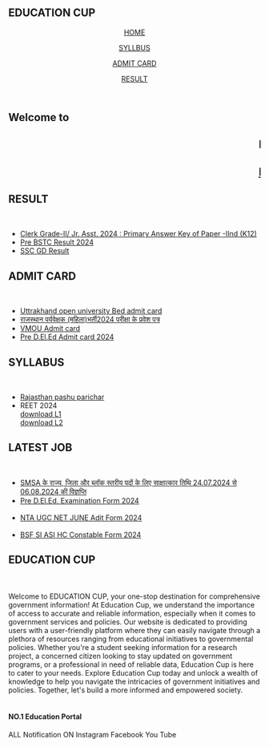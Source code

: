 <html lang="en">
<head>
    <meta charset="UTF-8">
    <meta name="viewport" content="width=device-width, initial-scale=1.0">
    <title>EDUCATION CUP</title>
    <link rel="stylesheet" href="style.css">
</head>
<body>
    <div class="title">
        <br>
        <h2>EDUCATION CUP</h2>
    </div>
<header>
    <div class="navbar">
        <p> <a href="https://gjani80.github.io/EDUCATIONCUP/">HOME</a></p>
        <p> <a href="https://gjani80.github.io/EDUCATIONCUP/">SYLLBUS</a></p>
        <p> <a href="https://gjani80.github.io/EDUCATIONCUP/">ADMIT CARD</a></p>
        <p> <a href="https://gjani80.github.io/EDUCATIONCUP/">RESULT</a></p>
    </div>
</header>
<div class="sub-title">
    <h2>Welcome to</h2>
    <h2><marquee>NO.1 Education Portal</marquee></h2>
    <h2><marquee> <a href="https://predeledraj2024.in/getAllot.php">Pre D.EL.Ed 3rd List alloted </a></marquee></h2>
</div>
<div class="tab-section">
    <div class="box1 box">
        <h2>RESULT</h2>
        <br>
        <ul class="result-box">
            <li> <a href="https://rsmssb.rajasthan.gov.in/page?menuName=ApBuI6wdvnNKC6MoOgFsfXwFRsE7cKLr#">Clerk Grade-II/ Jr. Asst. 2024 : Primary Answer Key of Paper -IInd (K12)</a></li>
            <li> <a href="https://www.predeledraj2024.in/getresult.php">Pre BSTC Result 2024</a></li>
            <li> <a href="https://www.sarkariresults.org.in/wp-content/uploads/2024/07/SSC-Constable-GD-Result-2024-List-2.pdf">SSC GD Result</a></li>   
        </ul>
    </div>
    <div class="box2 box">
        <h2>ADMIT CARD</h2>
        <br>
        <ul class="result-box">
            <li> <a href="https://online.uou.ac.in/ebed/UoUEBEDAdmitCard.aspx">Uttrakhand open university Bed admit card</a></li>
            <li> <a href="https://recruitment.rajasthan.gov.in/postdetailgetadmitcardservlet">राजस्थान पर्यवेक्षक (महिला)भर्ती2024 परीक्षा के प्रवेश पत्र</a></li>
            <li> <a href="https://online.vmou.ac.in/StudentVerify_Add.aspx">VMOU Admit card</a></li>
            <li> <a href="https://predeledraj2024.in/gEtAdMIt.php">Pre D.El.Ed Admit card 2024</a></li>
        </ul>
    </div>
    <div class="box3 box">
        <h2>SYLLABUS</h2>
        <br>
        <ul class="result-box">
            <li> <a href="https://rsmssb.rajasthan.gov.in/link_to_external_file/Ammended_Syllabus_Ani._Att_2023.pdf">Rajasthan pashu parichar</a></li>
            <li>REET 2024</li>
            <a href="reetlevel1.syllabus.pdf" download class="download-btn">download L1</a>
            <br>
            <a href="reetlevel2.syllabus.pdf" download class="download-btn">download L2</a>
        </ul>
    </div>
    <div class="box4 box">
        <h2>LATEST JOB</h2>
        <br>
        <ul class="result-box">
            <li> <a href="https://rajsmsa.nic.in/public/Marquee/04-07-2024-094842~SMSa%20interview.pdf">SMSA के राज्य, जिला और ब्लॉक स्तरीय पदों के लिए साक्षात्कार तिथि 24.07.2024 से 06.08.2024 की विज्ञप्ति</a></li>
            <li> <a href="https://predeledraj2024.in/vcnt.php">Pre D.El.Ed. Examination Form 2024</a></li>
            <br>
            <li> <a href="https://ugcnet.ntaonline.in/">NTA UGC NET JUNE Adit Form 2024</a></li>
            <br>
            <li> <a href="https://rectt.bsf.gov.in/">BSF SI ASI HC Constable Form 2024</a></li>
        </ul>
    </div>
</div>
    <div class="box5 box">
    <div class="text2">
        <h2>EDUCATION CUP</h2>
    </div>
    <br>
    <br>
        Welcome to EDUCATION CUP, your one-stop destination for comprehensive government information! At Education Cup, we understand the importance of access to accurate and reliable information, especially when it comes to government services and policies. 
Our website is dedicated to providing users with a user-friendly platform where they can easily navigate through a plethora of resources ranging from educational initiatives to governmental policies. Whether you're a student seeking information for a research project, a concerned citizen looking to stay updated on government programs, or a professional in need of reliable data, Education Cup is here to cater to your needs.
Explore Education Cup today and unlock a wealth of knowledge to help you navigate the intricacies of government initiatives and policies. Together, let's build a more informed and empowered society.
</div>
<footer>
    <div class="foot-panel">
        <br>
        <h4>NO.1 Education Portal</h4>
        ALL Notification ON
        Instagram
        Facebook
        You Tube
    </div>
</footer>
</body>
</html>

